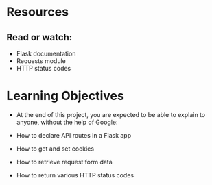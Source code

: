 # Resources
## Read or watch:

* Flask documentation
* Requests module
* HTTP status codes
# Learning Objectives
* At the end of this project, you are expected to be able to explain to anyone, without the help of Google:

* How to declare API routes in a Flask app
* How to get and set cookies
* How to retrieve request form data
* How to return various HTTP status codes
